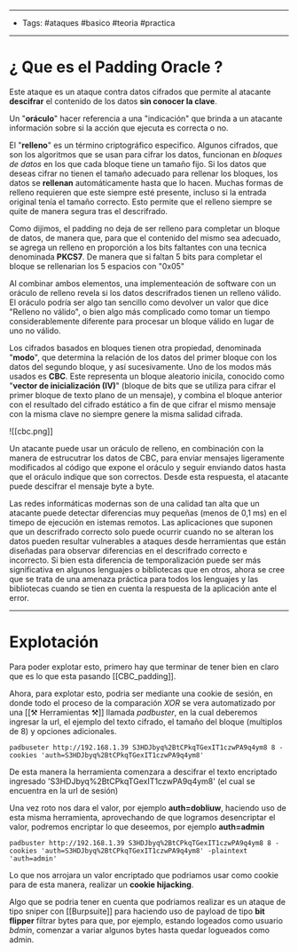 ----------------
- Tags: #ataques #basico #teoria #practica
------------

# ¿ Que es el **Padding Oracle** ? 

Este ataque es un ataque contra datos cifrados que permite al atacante **descifrar** el contenido de los datos **sin conocer la clave**. 

Un "**oráculo**"  hacer referencia a una "indicación" que brinda a un atacante información sobre si la acción que ejecuta es correcta o no. 

El "**relleno**" es un término criptográfico especifico. Algunos cifrados, que son los algoritmos que se usan para cifrar los datos, funcionan en *bloques de datos* en los que cada bloque tiene un tamaño fijo. Si los datos que deseas cifrar no tienen el tamaño adecuado para rellenar los bloques, los datos se **rellenan** automáticamente hasta que lo hacen. Muchas formas de relleno requieren que este siempre esté presente, incluso si la entrada original tenía el tamaño correcto. Esto permite que el relleno siempre se quite de manera segura tras el descrifrado. 


Como dijimos, el padding no deja de ser relleno para completar un bloque de datos, de manera que, para que el contenido del mismo sea adecuado, se agrega un relleno en proporción a los bits faltantes con una tecnica denominada **PKCS7**.  De manera que si faltan 5 bits para completar el bloque se rellenarian los 5 espacios con "0x05"


Al combinar ambos elementos, una implementeación de software con un oráculo de relleno revela si los datos descrifrados tienen un relleno válido. El oráculo podría ser algo tan sencillo como devolver un valor que dice "Relleno no válido", o bien algo más complicado como tomar un tiempo considerablemente diferente para procesar un bloque válido en lugar de uno no válido. 

Los cifrados basados en bloques tienen otra propiedad, denominada "**modo**", que determina la relación de los datos del primer bloque con los datos del segundo bloque, y así sucesivamente. Uno de los modos más usados es **CBC**. Este representa un bloque aleatorio inicila, conocido como "**vector de inicialización (IV)**" (bloque de bits que se utiliza para cifrar el primer bloque de texto plano de un mensaje), y combina el bloque anterior con el resultado del cifrado estático a fin de que cifrar el mismo mensaje con la misma clave no siempre genere la misma salidad cifrada.

![[cbc.png]]


Un atacante puede usar un oráculo de relleno, en combinación con la manera de estrucutrar los datos de CBC, para enviar mensajes ligeramente modificados al código que expone el oráculo y seguir enviando datos hasta que el oráculo indique que son correctos. Desde esta respuesta, el atacante puede descifrar el mensaje byte a byte. 

Las redes informáticas modernas son de una calidad tan alta que un atacante puede detectar diferencias muy pequeñas (menos de 0,1 ms) en el timepo de ejecución en istemas remotos. Las aplicaciones que suponen que un descrifrado correcto solo puede ocurrir cuando no se alteran los datos pueden resultar vulnerables a ataques desde herramientas que están diseñadas para observar diferencias en el descrifrado correcto e incorrecto. Si bien esta diferencia de temporalización puede ser más significativa en algunos lenguajes o bibliotecas que en otros, ahora se cree que se trata de una amenaza práctica para todos los lenguajes y las bibliotecas cuando se tien en cuenta la respuesta de la aplicación ante el error. 

----

# Explotación 

Para poder explotar esto, primero hay que terminar de tener bien en claro que es lo que esta pasando [[CBC_padding]]. 

 Ahora, para explotar esto, podria ser mediante una cookie de sesión, en donde todo el proceso de la comparación *XOR* se vera automatizado por una [[⚒ Herramientas ⚒]] llamada *padbuster*, en la cual deberemos ingresar la url, el ejemplo del texto cifrado, el tamaño del bloque (multiplos de 8) y opciones adicionales. 

```shell
padbuseter http://192.168.1.39 S3HDJbyq%2BtCPkqTGexIT1czwPA9q4ym8 8 -cookies 'auth=S3HDJbyq%2BtCPkqTGexIT1czwPA9q4ym8' 
```

De esta manera la herramienta comenzara a descifrar el texto encriptado ingresado 'S3HDJbyq%2BtCPkqTGexIT1czwPA9q4ym8' (el cual se encuentra en la url de sesión) 

Una vez roto nos dara el valor, por ejemplo **auth=dobliuw**, haciendo uso de esta misma herramienta, aprovechando de que logramos desencriptar el valor, podremos encriptar lo que deseemos, por ejemplo **auth=admin**

```shell
padbuster http://192.168.1.39 S3HDJbyq%2BtCPkqTGexIT1czwPA9q4ym8 8 -cookies 'auth=S3HDJbyq%2BtCPkqTGexIT1czwPA9q4ym8' -plaintext 'auth=admin'
```

Lo que nos arrojara un valor encriptado que podriamos usar como cookie para de esta manera, realizar un **cookie hijacking**. 

Algo que se podria tener en cuenta que podriamos realizar es un ataque de tipo sniper con [[Burpsuite]] para haciendo uso de payload de tipo **bit flipper** filtrar bytes para que, por ejemplo, estando logeados como usuario *bdmin*, comenzar a variar algunos bytes hasta quedar logueados como admin. 



